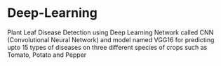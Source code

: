 # Deep-Learning
Plant Leaf Disease Detection using Deep Learning Network called CNN (Convolutional Neural Network)
and model named VGG16 for predicting upto 15 types of diseases on three different species of crops 
such as Tomato, Potato and Pepper

